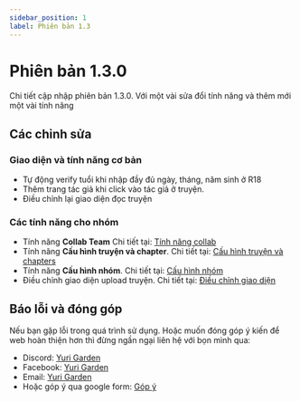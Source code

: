 ```yaml
---
sidebar_position: 1
label: Phiên bản 1.3
---
```


# Phiên bản 1.3.0

Chi tiết cập nhập phiên bản 1.3.0. Với một vài sửa đổi tính năng và thêm mới một vài tính năng

## Các chỉnh sửa

### Giao diện và tính năng cơ bản

- Tự động verify tuổi khi nhập đầy đủ ngày, tháng, năm sinh ở R18
- Thêm trang tác giả khi click vào tác giả ở truyện.
- Điều chỉnh lại giao diện đọc truyện

### Các tính năng cho nhóm

- Tính năng **Collab Team** Chi tiết tại: [Tính năng collab](/docs/Team/team_collab)
- Tính năng **Cấu hình truyện và chapter**. Chi tiết tại: [Cấu hình truyện và chapters](/docs/Team/comic_config)
- Tính năng **Cấu hình nhóm**. Chi tiết tại: [Cấu hình nhóm](/docs/Team/team_config)
- Điều chỉnh giao diện upload truyện. Chi tiết tại: [Điều chỉnh giao diện](/docs/Team/upload_comic#thông-tin-truyện)

## Báo lỗi và đóng góp

Nếu bạn gặp lỗi trong quá trình sử dụng. Hoặc muốn đóng góp ý kiến để web hoàn thiện hơn thì đừng ngần ngại liên hệ với bọn mình qua:

- Discord: [Yuri Garden](https://discord.yurigarden.com)
- Facebook: [Yuri Garden](https://www.facebook.com/YuriGarden.Page/)
- Email: [Yuri Garden](mailto:yurigarden.contact@gmail.com)
- Hoặc góp ý qua google form: [Góp ý](https://forms.gle/1CAFcN4uEzdPwXEz8)
